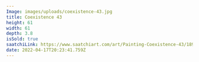 ```yaml
---
Image: images/uploads/coexistence-43.jpg
title: Coexistence 43
height: 61
width: 61
depth: 3.8
isSold: true
saatchiLink: https://www.saatchiart.com/art/Painting-Coexistence-43/189576/8266870/view
date: 2022-04-17T20:23:41.759Z
---
```

